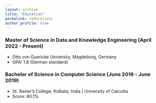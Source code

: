 ```yaml
---
layout: archive
title: "Education"
permalink: /education/
author_profile: true
---
```



### Master of Science in Data and Knowledge Engineering (April 2022 - Present)
* Otto von Guericke University, Magdeburg, Germany
* GPA: 1.8 (German standard)

### Bachelor of Science in Computer Science (June 2016 - June 2019)
* St. Xavier’s College, Kolkata, India | University of Calcutta
* Score: 80.1%